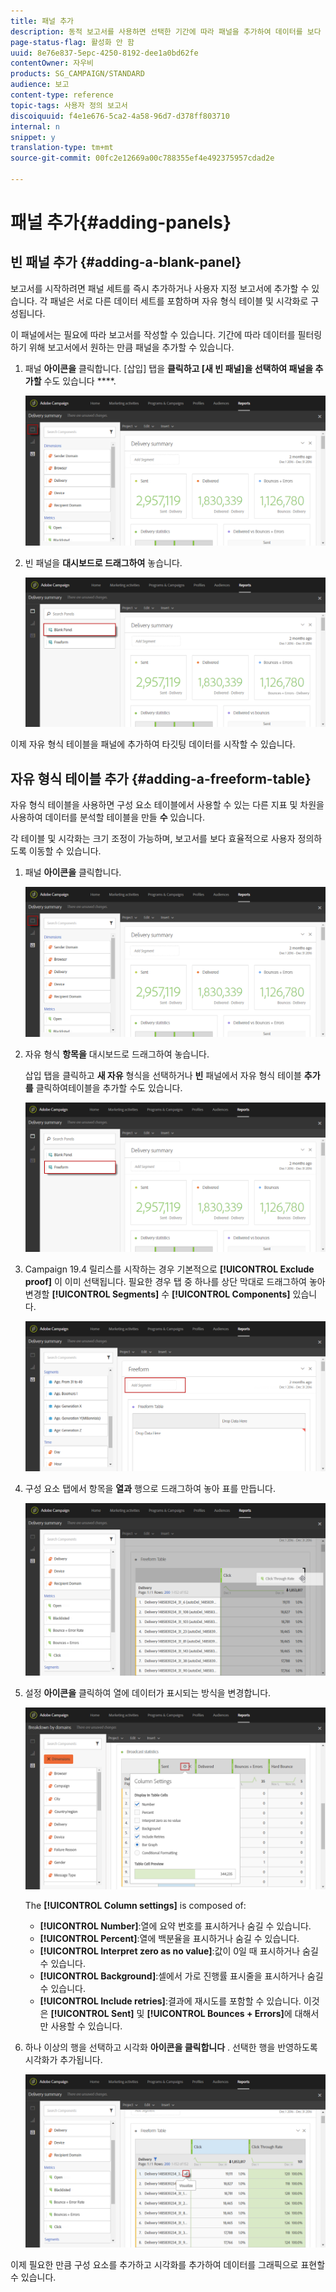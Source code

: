 ```yaml
---
title: 패널 추가
description: 동적 보고서를 사용하면 선택한 기간에 따라 패널을 추가하여 데이터를 보다 효과적으로 필터링할 수 있습니다.
page-status-flag: 활성화 안 함
uuid: 8e76e837-5epc-4250-8192-dee1a0bd62fe
contentOwner: 자우비
products: SG_CAMPAIGN/STANDARD
audience: 보고
content-type: reference
topic-tags: 사용자 정의 보고서
discoiquuid: f4e1e676-5ca2-4a58-96d7-d378ff803710
internal: n
snippet: y
translation-type: tm+mt
source-git-commit: 00fc2e12669a00c788355ef4e492375957cdad2e

---
```



# 패널 추가{#adding-panels}

## 빈 패널 추가 {#adding-a-blank-panel}

보고서를 시작하려면 패널 세트를 즉시 추가하거나 사용자 지정 보고서에 추가할 수 있습니다. 각 패널은 서로 다른 데이터 세트를 포함하며 자유 형식 테이블 및 시각화로 구성됩니다.

이 패널에서는 필요에 따라 보고서를 작성할 수 있습니다. 기간에 따라 데이터를 필터링하기 위해 보고서에서 원하는 만큼 패널을 추가할 수 있습니다.

1. 패널 **아이콘을** 클릭합니다. [삽입] 탭을 **클릭하고 [새 빈 패널]을 선택하여 패널을 추가할** 수도 있습니다 ****.

   ![](assets/dynamic_report_panel_1.png)

1. 빈 패널을 **대시보드로 드래그하여** 놓습니다.

   ![](assets/dynamic_report_panel.png)

이제 자유 형식 테이블을 패널에 추가하여 타깃팅 데이터를 시작할 수 있습니다.

## 자유 형식 테이블 추가 {#adding-a-freeform-table}

자유 형식 테이블을 사용하면 구성 요소 테이블에서 사용할 수 있는 다른 지표 및 차원을 사용하여 데이터를 분석할 테이블을 만들 **수** 있습니다.

각 테이블 및 시각화는 크기 조정이 가능하며, 보고서를 보다 효율적으로 사용자 정의하도록 이동할 수 있습니다.

1. 패널 **아이콘을** 클릭합니다.

   ![](assets/dynamic_report_panel_1.png)

1. 자유 형식 **항목을** 대시보드로 드래그하여 놓습니다.

   삽입 탭을 클릭하고 **새 자유** 형식을 선택하거나 **빈** 패널에서 자유 형식 테이블 **추가를** 클릭하여테이블을 추가할 수도 있습니다.

   ![](assets/dynamic_report_panel_2.png)

1. Campaign 19.4 릴리스를 시작하는 경우 기본적으로 **[!UICONTROL Exclude proof]** 이 이미 선택됩니다. 필요한 경우 탭 중 하나를 상단 막대로 드래그하여 놓아 변경할 **[!UICONTROL Segments]** 수 **[!UICONTROL Components]** 있습니다.

   ![](assets/dynamic_report_panel_3.png)

1. 구성 요소 탭에서 항목을 **열과** 행으로 드래그하여 놓아 표를 만듭니다.

   ![](assets/dynamic_report_freeform_3.png)

1. 설정 **아이콘을** 클릭하여 열에 데이터가 표시되는 방식을 변경합니다.

   ![](assets/dynamic_report_freeform_4.png)

   The **[!UICONTROL Column settings]** is composed of:

   * **[!UICONTROL Number]**:열에 요약 번호를 표시하거나 숨길 수 있습니다.
   * **[!UICONTROL Percent]**:열에 백분율을 표시하거나 숨길 수 있습니다.
   * **[!UICONTROL Interpret zero as no value]**:값이 0일 때 표시하거나 숨길 수 있습니다.
   * **[!UICONTROL Background]**:셀에서 가로 진행률 표시줄을 표시하거나 숨길 수 있습니다.
   * **[!UICONTROL Include retries]**:결과에 재시도를 포함할 수 있습니다. 이것은 **[!UICONTROL Sent]** 및 **[!UICONTROL Bounces + Errors]**&#x200B;에 대해서만 사용할 수 있습니다.

1. 하나 이상의 행을 선택하고 시각화 **아이콘을 클릭합니다** . 선택한 행을 반영하도록 시각화가 추가됩니다.

   ![](assets/dynamic_report_freeform_5.png)

이제 필요한 만큼 구성 요소를 추가하고 시각화를 추가하여 데이터를 그래픽으로 표현할 수 있습니다.
